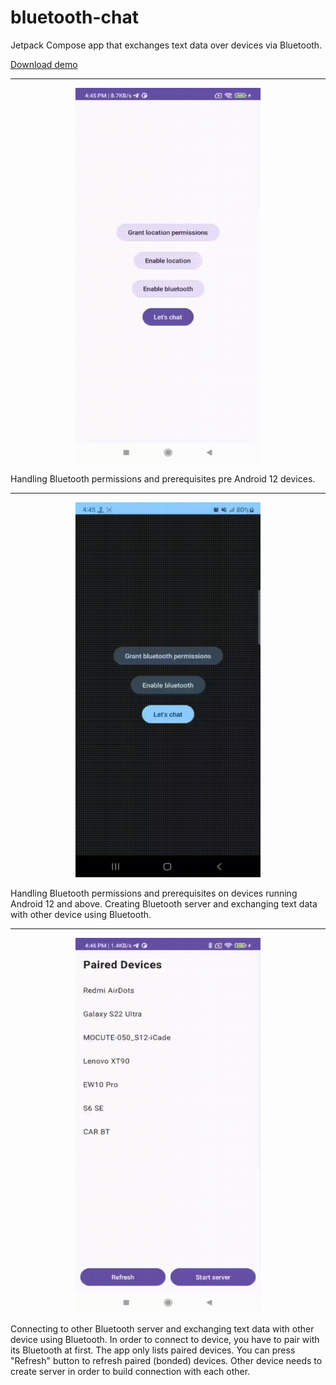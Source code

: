 # bluetooth-chat

Jetpack Compose app that exchanges text data over devices via Bluetooth.

<a href="https://github.com/raheemadamboev/bluetooth-chat/blob/master/app-debug.apk">Download demo</a>

---

<p align="center">
    <img width="296" height="600" src="https://github.com/raheemadamboev/bluetooth-chat/blob/master/banner_1.gif" >
</p>

Handling Bluetooth permissions and prerequisites pre Android 12 devices.

---

<p align="center">
    <img width="296" height="600" src="https://github.com/raheemadamboev/bluetooth-chat/blob/master/banner_3.gif" >
</p>

Handling Bluetooth permissions and prerequisites on devices running Android 12 and above. Creating Bluetooth server and exchanging text data with other device using Bluetooth.

---

<p align="center">
    <img width="296" height="600" src="https://github.com/raheemadamboev/bluetooth-chat/blob/master/banner_2.gif" >
</p>

Connecting to other Bluetooth server and exchanging text data with other device using Bluetooth. In order to connect to device, you have to pair with its Bluetooth at first. The app only lists paired devices. You can press "Refresh" button to refresh paired (bonded) devices. Other device needs to create server in order to build connection with each other.
